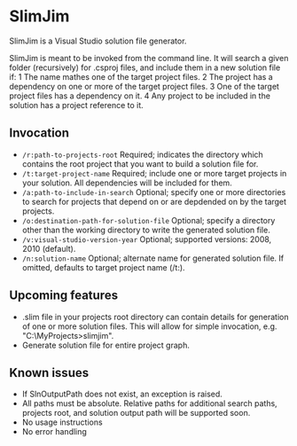 SlimJim
=======

SlimJim is a Visual Studio solution file generator.

SlimJim is meant to be invoked from the command line. It will search a given folder (recursively) for .csproj files, and include them in a new solution file if:
1 The name mathes one of the target project files.
2 The project has a dependency on one or more of the target project files.
3 One of the target project files has a dependency on it.
4 Any project to be included in the solution has a project reference to it. 

Invocation
----------

* `/r:path-to-projects-root`              Required; indicates the directory which contains the root project that you want to build a solution file for.
* `/t:target-project-name`                Required; include one or more target projects in your solution. All dependencies will be included for them.
* `/a:path-to-include-in-search`          Optional; specify one or more directories to search for projects that depend on or are depdended on by the target projects.
* `/o:destination-path-for-solution-file` Optional; specify a directory other than the working directory to write the generated solution file.
* `/v:visual-studio-version-year`         Optional; supported versions: 2008, 2010 (default).
* `/n:solution-name`                      Optional; alternate name for generated solution file. If omitted, defaults to target project name (/t:).


Upcoming features
-----------------

* .slim file in your projects root directory can contain details for generation of one or more solution files. This will allow for simple invocation, e.g. "C:\MyProjects>slimjim".
* Generate solution file for entire project graph.

Known issues 
------------
* If SlnOutputPath does not exist, an exception is raised.
* All paths must be absolute. Relative paths for additional search paths, projects root, and solution output path will be supported soon.
* No usage instructions
* No error handling
